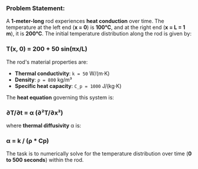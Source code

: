 ### Problem Statement:

A **1-meter-long** rod experiences **heat conduction** over time. The temperature at the left end (**x = 0**) is **100°C**, and at the right end (**x = L = 1 m**), it is **200°C**. The initial temperature distribution along the rod is given by:

### T(x, 0) = 200 + 50 sin(πx/L)

The rod's material properties are:

*   **Thermal conductivity**: `k = 50` W/(m·K)
*   **Density**: `ρ = 800` kg/m³
*   **Specific heat capacity**: `C_p = 1000` J/(kg·K)

The **heat equation** governing this system is:

### ∂T/∂t = α (∂²T/∂x²)

where **thermal diffusivity** α is:

### α = k / (ρ * Cp)

The task is to numerically solve for the temperature distribution over time (**0 to 500 seconds**) within the rod.

